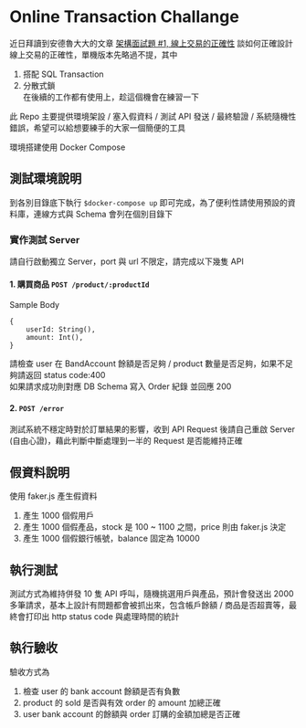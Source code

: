 # Online Transaction Challange
近日拜讀到安德魯大大的文章 [架構面試題 #1, 線上交易的正確性](https://columns.chicken-house.net/2018/03/25/interview01-transaction/) 談如何正確設計線上交易的正確性，單機版本先略過不提，其中
1. 搭配 SQL Transaction  
2. 分散式鎖  
在後續的工作都有使用上，趁這個機會在練習一下  

此 Repo 主要提供環境架設 / 塞入假資料 / 測試 API 發送 / 最終驗證 / 系統隨機性錯誤，希望可以給想要練手的大家一個簡便的工具   

環境搭建使用 Docker Compose

## 測試環境說明  
到各別目錄底下執行 `$docker-compose up` 即可完成，為了便利性請使用預設的資料庫，連線方式與 Schema 會列在個別目錄下  

### 實作測試 Server
請自行啟動獨立 Server，port 與 url 不限定，請完成以下幾隻 API
#### 1. 購買商品 `POST /product/:productId`  
Sample Body
```
{
    userId: String(),
    amount: Int(),
}
```
請檢查 user 在 BandAccount 餘額是否足夠 / product 數量是否足夠，如果不足夠請返回 status code:400    
如果請求成功則對應 DB Schema 寫入 Order 紀錄 並回應 200

#### 2. `POST /error`  
測試系統不穩定時對於訂單結果的影響，收到 API Request 後請自己重啟 Server (自由心證)，藉此判斷中斷處理到一半的 Request 是否能維持正確  

## 假資料說明  
使用 faker.js 產生假資料
1. 產生 1000 個假用戶
2. 產生 1000 個假產品，stock 是 100 ~ 1100 之間，price 則由 faker.js 決定
3. 產生 1000 個假銀行帳號，balance 固定為 10000
## 執行測試  
測試方式為維持併發 10 隻 API 呼叫，隨機挑選用戶與產品，預計會發送出 2000 多筆請求，基本上設計有問題都會被抓出來，包含帳戶餘額 / 商品是否超賣等，最終會打印出 http status code 與處理時間的統計  
## 執行驗收  
驗收方式為  
1. 檢查 user 的 bank account 餘額是否有負數
2. product 的 sold 是否與有效 order 的 amount 加總正確  
3. user bank account 的餘額與 order 訂購的金額加總是否正確